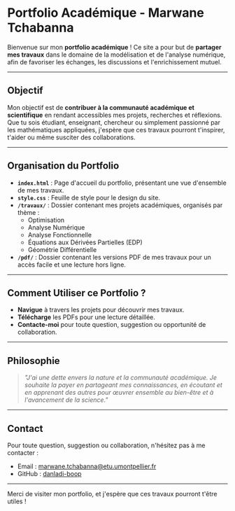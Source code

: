 # Portfolio Académique - Marwane Tchabanna

Bienvenue sur mon **portfolio académique** ! Ce site a pour but de **partager mes travaux** dans le domaine de la modélisation et de l'analyse numérique, afin de favoriser les échanges, les discussions et l'enrichissement mutuel.

---

## Objectif

Mon objectif est de **contribuer à la communauté académique et scientifique** en rendant accessibles mes projets, recherches et réflexions. Que tu sois étudiant, enseignant, chercheur ou simplement passionné par les mathématiques appliquées, j'espère que ces travaux pourront t'inspirer, t'aider ou même susciter des collaborations.

---

## Organisation du Portfolio

- **`index.html`** : Page d'accueil du portfolio, présentant une vue d'ensemble de mes travaux.
- **`style.css`** : Feuille de style pour le design du site.
- **`/travaux/`** : Dossier contenant mes projets académiques, organisés par thème :
  - Optimisation
  - Analyse Numérique
  - Analyse Fonctionnelle
  - Équations aux Dérivées Partielles (EDP)
  - Géométrie Différentielle
- **`/pdf/`** : Dossier contenant les versions PDF de mes travaux pour un accès facile et une lecture hors ligne.

---

## Comment Utiliser ce Portfolio ?

- **Navigue** à travers les projets pour découvrir mes travaux.
- **Télécharge** les PDFs pour une lecture détaillée.
- **Contacte-moi** pour toute question, suggestion ou opportunité de collaboration.

---

## Philosophie

> *"J'ai une dette envers la nature et la communauté académique. Je souhaite la payer en partageant mes connaissances, en écoutant et en apprenant des autres pour œuvrer ensemble au bien-être et à l'avancement de la science."*

---

## Contact

Pour toute question, suggestion ou collaboration, n'hésitez pas à me contacter :
- Email : marwane.tchabanna@etu.umontpellier.fr
- GitHub : [danladi-boop](https://github.com/danladi-boop)

---

Merci de visiter mon portfolio, et j'espère que ces travaux pourront t'être utiles !
